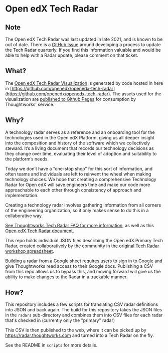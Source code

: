 # Open edX Tech Radar

## Note

The Open edX Tech Radar was last updated in late 2021, and is known to be out of date.
There is a [GitHub Issue](https://github.com/openedx/openedx-backstage/issues/27)
around developing a process to update the Tech Radar quarterly. If you find this
information valuable and would be able to help with a Radar update, please comment
on that ticket.

## What?

The [Open edX Tech Radar Visualization](https://radar.thoughtworks.com/?sheetId=https%3A%2F%2Fopenedx.github.io%2Fopenedx-tech-radar%2Fopen-edx-primary-radar.csv) is generated by code hosted in here in [https://github.com/openedx/openedx-tech-radar](https://github.com/openedx/openedx-tech-radar). The assets used for the visualization are [published to Github Pages](https://openedx.github.io/openedx-tech-radar/) for consumption by Thoughtworks' service.

## Why?

A technology radar serves as a reference and an onboarding tool for the technologies
used in the Open edX Platform, giving us all deeper insight into the composition and
history of the software which we collectively steward.  It’s a living document that
records our technology decisions as they change over time, evaluating their level of
adoption and suitability to the platform’s needs.

Today we don’t have a “one-stop shop” for this sort of information, and often teams
and individuals are left to reinvent the wheel when making technology choices.  We
hope that creating a comprehensive Technology Radar for Open edX will save engineers
time and make our code more approachable to each other through consistency of approach
and implementation.

Creating a technology radar involves gathering information from all corners of the
engineering organization, so it only makes sense to do this in a collaborative way.

[See Thoughtworks Tech Radar FAQ for more information](https://www.thoughtworks.com/radar/faq), as
well as this [Open edX Tech Radar document](https://openedx.atlassian.net/wiki/spaces/AC/pages/2844786770/Open+edX+Technology+Radar).

This repo holds individual JSON files describing the Open edX Primary Tech Radar, created
collaboratively by the community in [the original Tech Radar workshop spreadsheet](https://docs.google.com/spreadsheets/d/1ntg2fy7EBR0TFGktyORyv3W-K1bOmhr5Z4EU6WzdSWE/edit#gid=0).

Building a radar from a Google sheet requires users to sign in to Google and give Thoughtworks read access
to their Google docs. Publishing a CSV from this repo allows us to bypass this, and moving forward will
give us the ability to make changes to the Radar in a trackable manner.

## How?

This repository includes a few scripts for translating CSV radar definitions into JSON and back
again. The build for this repository takes the JSON files in the `radars` sub-directory and
combines them into CSV files for each radar that's checked in (currently only the "primary" radar)

This CSV is then published to the web, where it can be picked up by https://radar.thoughtworks.com
and turned into a Tech Radar on the fly.

See the README in `scripts` for more details.
